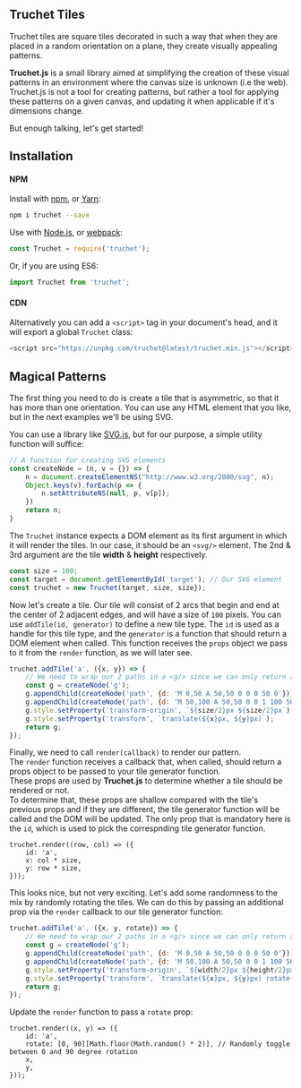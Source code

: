 ## Truchet Tiles
Truchet tiles are square tiles decorated in such a way that when they are placed in a random orientation on a plane, they create visually appealing patterns.

**Truchet.js** is a small library aimed at simplifying the creation of these visual patterns in an environment where the canvas size is unknown (i.e the web). Truchet.js is not a tool for creating patterns, but rather a tool for applying these patterns on a given canvas, and updating it when applicable if it's dimensions change.

But enough talking, let's get started!

## Installation

#### NPM

Install with [npm](https://www.npmjs.com/), or [Yarn](https://yarnpkg.com/):

```sh
npm i truchet --save
```

Use with [Node.js](https://nodejs.org/en/), or [webpack](https://webpack.github.io/):

```js
const Truchet = require('truchet');
```

Or, if you are using ES6:

```js
import Truchet from 'truchet';
```

#### CDN

Alternatively you can add a `<script>` tag in your document's head, and it will export a global `Truchet` class:

```js
<script src="https://unpkg.com/truchet@latest/truchet.min.js"></script>
```

## Magical Patterns

The first thing you need to do is create a tile that is asymmetric, so that it has more than one orientation. You can use any HTML element that you like, but in the next examples
we'll be using SVG.

You can use a library like [SVG.js](https://svgjs.com/), but for our purpose, a simple utility function will suffice:

```js
// A function for creating SVG elements
const createNode = (n, v = {}) => {
    n = document.createElementNS("http://www.w3.org/2000/svg", n);
    Object.keys(v).forEach(p => {
        n.setAttributeNS(null, p, v[p]);
    })
    return n;
}
```
  
The `Truchet` instance expects a DOM element as its first argument in which it will render the tiles. In our case, it should be an `<svg/>` element.
The 2nd & 3rd argument are the tile **width** & **height** respectively.

```js
const size = 100;
const target = document.getElementById('target'); // Our SVG element
const truchet = new Truchet(target, size, size});
```

Now let's create a tile. Our tile will consist of 2 arcs that begin and end at the center of 2 adjacent edges, and will have a size of `100` pixels.
You can use `addTile(id, generator)` to define a new tile type. The `id` is used as a handle for this tile type, and the `generator` is a function that should
return a DOM element when called. This function receives the `props` object we pass to it from the `render` function, as we will later see.

```js
truchet.addTile('a', ({x, y}) => {
    // We need to wrap our 2 paths in a <g/> since we can only return a single DOM element.
    const g = createNode('g');
    g.appendChild(createNode('path', {d: 'M 0,50 A 50,50 0 0 0 50 0'}));
    g.appendChild(createNode('path', {d: 'M 50,100 A 50,50 0 0 1 100 50'}));
    g.style.setProperty('transform-origin', `${size/2}px ${size/2}px`);
    g.style.setProperty('transform', `translate(${x}px, ${y}px)`);
    return g;
});
```

Finally, we need to call `render(callback)` to render our pattern.  
The `render` function receives a callback that, when called, should return a props object to be passed to your tile generator function.  
These props are used by **Truchet.js** to determine whether a tile should be rendered or not.  
To determine that, these props are shallow compared with the tile's previous props and if they are different, the tile generator function will be called and the DOM will be updated.
The only prop that is mandatory here is the `id`, which is used to pick the correspnding tile generator function.

```example:1
truchet.render((row, col) => ({
    id: 'a', 
    x: col * size, 
    y: row * size,
}));
```

This looks nice, but not very exciting. Let's add some randomness to the mix by randomly rotating the tiles.
We can do this by passing an additional prop via the `render` callback to our tile generator function:

```js
truchet.addTile('a', ({x, y, rotate}) => {
    // We need to wrap our 2 paths in a <g/> since we can only return a single DOM element.
    const g = createNode('g');
    g.appendChild(createNode('path', {d: 'M 0,50 A 50,50 0 0 0 50 0'}));
    g.appendChild(createNode('path', {d: 'M 50,100 A 50,50 0 0 1 100 50'}));
    g.style.setProperty('transform-origin', `${width/2}px ${height/2}px`);
    g.style.setProperty('transform', `translate(${x}px, ${y}px) rotate(${rotate}deg)`);
    return g;
});
```

Update the `render` function to pass a `rotate` prop:

```example:2
truchet.render((x, y) => ({
    id: 'a',
    rotate: [0, 90][Math.floor(Math.random() * 2)], // Randomly toggle between 0 and 90 degree rotation
    x,
    y,
}));
```